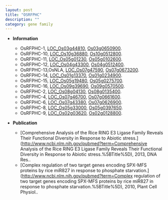 ```yaml
---
layout: post
title: "OSRFPHC"
description: ""
category: gene family
---
```


* **Information**  
    + OsRFPHC-1, [LOC_Os03g44810](http://rice.uga.edu/cgi-bin/ORF_infopage.cgi?orf=LOC_Os03g44810), [Os03g0650900](https://rapdb.dna.affrc.go.jp/locus/?name=Os03g0650900).
    + OsRFPHC-10, [LOC_Os10g36880](http://rice.uga.edu/cgi-bin/ORF_infopage.cgi?orf=LOC_Os10g36880), [Os10g0512800](https://rapdb.dna.affrc.go.jp/locus/?name=Os10g0512800).
    + OsRFPHC-11, [LOC_Os05g01230](http://rice.uga.edu/cgi-bin/ORF_infopage.cgi?orf=LOC_Os05g01230), [Os05g0102600](https://rapdb.dna.affrc.go.jp/locus/?name=Os05g0102600).
    + OsRFPHC-12, [LOC_Os04g43300](http://rice.uga.edu/cgi-bin/ORF_infopage.cgi?orf=LOC_Os04g43300), [Os04g0512400](https://rapdb.dna.affrc.go.jp/locus/?name=Os04g0512400).
    + OsRFPHC-13,OsNLA, [LOC_Os07g47590](http://rice.uga.edu/cgi-bin/ORF_infopage.cgi?orf=LOC_Os07g47590), [Os07g0673200](https://rapdb.dna.affrc.go.jp/locus/?name=Os07g0673200).
    + OsRFPHC-14, [LOC_Os01g13370](http://rice.uga.edu/cgi-bin/ORF_infopage.cgi?orf=LOC_Os01g13370), [Os01g0234900](https://rapdb.dna.affrc.go.jp/locus/?name=Os01g0234900).
    + OsRFPHC-15, [LOC_Os05g19480](http://rice.uga.edu/cgi-bin/ORF_infopage.cgi?orf=LOC_Os05g19480), [Os05g0275700](https://rapdb.dna.affrc.go.jp/locus/?name=Os05g0275700).
    + OsRFPHC-16, [LOC_Os09g39690](http://rice.uga.edu/cgi-bin/ORF_infopage.cgi?orf=LOC_Os09g39690), [Os09g0570500](https://rapdb.dna.affrc.go.jp/locus/?name=Os09g0570500).
    + OsRFPHC-2, [LOC_Os08g04130](http://rice.uga.edu/cgi-bin/ORF_infopage.cgi?orf=LOC_Os08g04130), [Os08g0135400](https://rapdb.dna.affrc.go.jp/locus/?name=Os08g0135400).
    + OsRFPHC-4, [LOC_Os07g46700](http://rice.uga.edu/cgi-bin/ORF_infopage.cgi?orf=LOC_Os07g46700), [Os07g0661600](https://rapdb.dna.affrc.go.jp/locus/?name=Os07g0661600).
    + OsRFPHC-6, [LOC_Os07g43380](http://rice.uga.edu/cgi-bin/ORF_infopage.cgi?orf=LOC_Os07g43380), [Os07g0626900](https://rapdb.dna.affrc.go.jp/locus/?name=Os07g0626900).
    + OsRFPHC-8, [LOC_Os05g33000](http://rice.uga.edu/cgi-bin/ORF_infopage.cgi?orf=LOC_Os05g33000), [Os05g0397650](https://rapdb.dna.affrc.go.jp/locus/?name=Os05g0397650).
    + OsRFPHC-9, [LOC_Os02g03620](http://rice.uga.edu/cgi-bin/ORF_infopage.cgi?orf=LOC_Os02g03620), [Os02g0128800](https://rapdb.dna.affrc.go.jp/locus/?name=Os02g0128800).

* **Publication**  
    + [Comprehensive Analysis of the Rice RING E3 Ligase Family Reveals Their Functional Diversity in Response to Abiotic stress.](http://www.ncbi.nlm.nih.gov/pubmed?term=Comprehensive Analysis of the Rice RING E3 Ligase Family Reveals Their Functional Diversity in Response to Abiotic stress.%5BTitle%5D), 2013, DNA Res..
    + [Complex regulation of two target genes encoding SPX-MFS proteins by rice miR827 in response to phosphate starvation.](http://www.ncbi.nlm.nih.gov/pubmed?term=Complex regulation of two target genes encoding SPX-MFS proteins by rice miR827 in response to phosphate starvation.%5BTitle%5D), 2010, Plant Cell Physiol..



